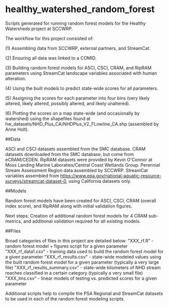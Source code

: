# healthy_watershed_random_forest
Scripts generated for running random forest models for the Healthy Watersheds project at SCCWRP.

The workflow for this project consisted of:

(1) Assembling data from SCCWRP, external partners, and StreamCat.

(2) Ensuring all data was linked to a COMID.

(3) Building random forest models for ASCI, CSCI, CRAM, and RipRAM parameters using StreamCat landscape variables associated with human alteration.

(4) Using the built models to predict state-wide scores for all parameters.

(5) Assigning the scores for each parameter into four bins (very likely altered, likely altered, possibly altered, and likely unaltered).

(6) Plotting the scores on a map state-wide (and occasionally by watershed) using the shapefiles found at hw_datasets/NHD_Plus_CA/NHDPlus_V2_FLowline_CA.shp (assembled by Anne Holt).

##Data 

ASCI and CSCI datasets assembled from the SMC database. CRAM datasets downloaded from the SMC database, but come from eCRAM/CEDEN. RipRAM datasets were provided by Kevin O'Connor at Moss Landing Marine Laboraties/Central Coast Wetlands Group. Perennial Stream Assessment Region data assembled by SCCWRP. StreamCat variables assembled from https://www.epa.gov/national-aquatic-resource-surveys/streamcat-dataset-0, using California datasets only.

##Models

Random forest models have been created for ASCI, CSCI, CRAM (overall index score), and RipRAM along with initial validation figures.

Next steps: Creation of additional random forest models for 4 CRAM sub-metrics, and additional validation required for all existing models.

##Files

Broad categories of files in this project are detailed below:
"XXX_rf.R" - random forest model + figures script for a given parameter
"XXX_rf_data1.csv" - training data used to build the random forest model for a given parameter
"XXX_rf_results.csv" - state-wide modeled values using the built random forest model for a given parameter (typically a very large file)
"XXX_rf_results_summary.csv" - state-wide kilometers of NHD stream reaches classified in a certain category (typically a very small file)
"XXX_lms.csv" - linear models of testing vs. predicted scores for a given parameter

Additional scripts help to compile the PSA Regional and StreamCat datasets to be used in each of the random forest modeling scripts.
